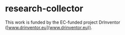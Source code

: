 # research-collector

This work is funded by the EC-funded project DrInventor ([www.drinventor.eu](www.drinventor.eu)).